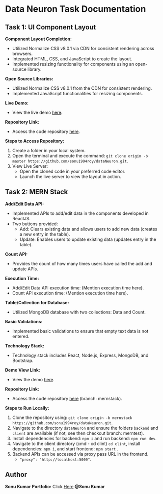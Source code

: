 # Data Neuron Task Documentation

## Task 1: UI Component Layout

**Component Layout Completion:**
- Utilized Normalize CSS v8.0.1 via CDN for consistent rendering across browsers.
- Integrated HTML, CSS, and JavaScript to create the layout.
- Implemented resizing functionality for components using an open-source library.

**Open Source Libraries:**
- Utilized Normalize CSS v8.0.1 from the CDN for consistent rendering.
- Implemented JavaScript functionalities for resizing components.

**Live Demo:**
- View the live demo [here](https://sonu1994roy.github.io/dataNeuron/).

**Repository Link:**
- Access the code repository [here](https://github.com/sonu1994roy/dataNeuron.git).

**Steps to Access Repository:**
1. Create a folder in your local system.
2. Open the terminal and execute the command: `git clone origin -b master https://github.com/sonu1994roy/dataNeuron.git`.
3. View Live Server:
   - Open the cloned code in your preferred code editor.
   - Launch the live server to view the layout in action.

## Task 2: MERN Stack

**Add/Edit Data API:**
- Implemented APIs to add/edit data in the components developed in ReactJS.
- Two buttons provided:
  - Add: Clears existing data and allows users to add new data (creates a new entry in the table).
  - Update: Enables users to update existing data (updates entry in the table).

**Count API:**
- Provides the count of how many times users have called the add and update APIs.

**Execution Time:**
- Add/Edit Data API execution time: (Mention execution time here).
- Count API execution time: (Mention execution time here).

**Table/Collection for Database:**
- Utilized MongoDB database with two collections: Data and Count.

**Basic Validations:**
- Implemented basic validations to ensure that empty text data is not entered.

**Technology Stack:**
- Technology stack includes React, Node.js, Express, MongoDB, and Bootstrap.

**Demo View Link:**
- View the demo [here](https://dataneuron-6uj1.onrender.com).

**Repository Link:**
- Access the code repository [here](https://github.com/sonu1994roy/dataNeuron.git) (branch: mernstack).

**Steps to Run Locally:**
1. Clone the repository using: `git clone origin -b mernstack https://github.com/sonu1994roy/dataNeuron.git`.
2. Navigate to the directory `dataNeuron` and ensure the folders `backend` and `client` are available (if not, see then checkout branch: merntest).
3. Install dependencies for backend: `npm i` and run backend: `npm run dev`.
4. Navigate to the client directory (cmd - cd clint) `cd clint`, install dependencies: `npm i`, and start frontend: `npm start` .
5. Backend APIs can be accessed via proxy pass URL in the frontend.
   - `"proxy": "http://localhost:5000"`.

## Author
**Sonu Kumar**
**Portfolio:** Click [Here](https://sonu1994roy.github.io/sonumyportfolio.github.io/?fbclid=PAAaZTmHe0nsDtcHPx-7pp3_wvoXZ9dgKJKIXlnsXXe2_aEI5KFyLU0_2jMDo) **@Sonu Kumar**  
